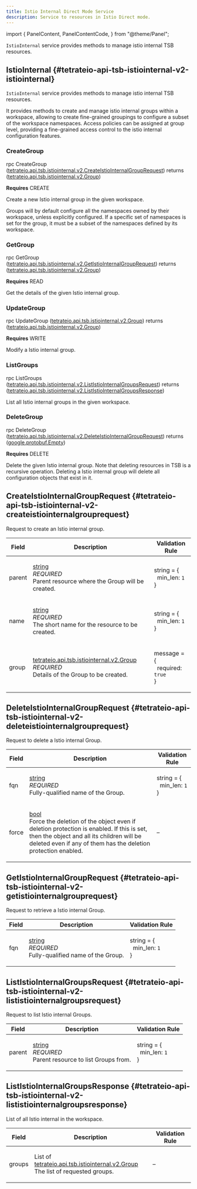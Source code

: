 ```yaml
---
title: Istio Internal Direct Mode Service
description: Service to resources in Istio Direct mode.
---
```



import {
  PanelContent,
  PanelContentCode,
} from "@theme/Panel";


<!-- WARNING: This page is generated. Please take a look at extensions/plugin-service-bridge-api-docs/src/files/doc/page.ejs -->

`IstioInternal` service provides methods to manage istio internal TSB resources.


## IstioInternal {#tetrateio-api-tsb-istiointernal-v2-istiointernal}

`IstioInternal` service provides methods to manage istio internal TSB resources.

It provides methods to create and manage istio internal groups within a workspace, allowing
to create fine-grained groupings to configure a subset of the workspace namespaces.
Access policies can be assigned at group level, providing a fine-grained access control
to the istio internal configuration features.


### CreateGroup

<PanelContent>
<PanelContentCode>

rpc CreateGroup ([tetrateio.api.tsb.istiointernal.v2.CreateIstioInternalGroupRequest](../../../tsb/istiointernal/v2/istiointernal_service#tetrateio-api-tsb-istiointernal-v2-createistiointernalgrouprequest)) returns ([tetrateio.api.tsb.istiointernal.v2.Group](../../../tsb/istiointernal/v2/istio_internal_group#tetrateio-api-tsb-istiointernal-v2-group))

</PanelContentCode>

**Requires** CREATE

Create a new Istio internal group in the given workspace.

Groups will by default configure all the namespaces owned by their workspace, unless
explicitly configured. If a specific set of namespaces is set for the group, it must be a
subset of the namespaces defined by its workspace.

</PanelContent>

### GetGroup

<PanelContent>
<PanelContentCode>

rpc GetGroup ([tetrateio.api.tsb.istiointernal.v2.GetIstioInternalGroupRequest](../../../tsb/istiointernal/v2/istiointernal_service#tetrateio-api-tsb-istiointernal-v2-getistiointernalgrouprequest)) returns ([tetrateio.api.tsb.istiointernal.v2.Group](../../../tsb/istiointernal/v2/istio_internal_group#tetrateio-api-tsb-istiointernal-v2-group))

</PanelContentCode>

**Requires** READ

Get the details of the given Istio internal group.

</PanelContent>

### UpdateGroup

<PanelContent>
<PanelContentCode>

rpc UpdateGroup ([tetrateio.api.tsb.istiointernal.v2.Group](../../../tsb/istiointernal/v2/istio_internal_group#tetrateio-api-tsb-istiointernal-v2-group)) returns ([tetrateio.api.tsb.istiointernal.v2.Group](../../../tsb/istiointernal/v2/istio_internal_group#tetrateio-api-tsb-istiointernal-v2-group))

</PanelContentCode>

**Requires** WRITE

Modify a Istio internal group.

</PanelContent>

### ListGroups

<PanelContent>
<PanelContentCode>

rpc ListGroups ([tetrateio.api.tsb.istiointernal.v2.ListIstioInternalGroupsRequest](../../../tsb/istiointernal/v2/istiointernal_service#tetrateio-api-tsb-istiointernal-v2-lististiointernalgroupsrequest)) returns ([tetrateio.api.tsb.istiointernal.v2.ListIstioInternalGroupsResponse](../../../tsb/istiointernal/v2/istiointernal_service#tetrateio-api-tsb-istiointernal-v2-lististiointernalgroupsresponse))

</PanelContentCode>



List all Istio internal groups in the given workspace.

</PanelContent>

### DeleteGroup

<PanelContent>
<PanelContentCode>

rpc DeleteGroup ([tetrateio.api.tsb.istiointernal.v2.DeleteIstioInternalGroupRequest](../../../tsb/istiointernal/v2/istiointernal_service#tetrateio-api-tsb-istiointernal-v2-deleteistiointernalgrouprequest)) returns ([google.protobuf.Empty](https://developers.google.com/protocol-buffers/docs/reference/google.protobuf#google.protobuf.Empty))

</PanelContentCode>

**Requires** DELETE

Delete the given Istio internal group.
Note that deleting resources in TSB is a recursive operation. Deleting a Istio internal group will
delete all configuration objects that exist in it.

</PanelContent>






## CreateIstioInternalGroupRequest {#tetrateio-api-tsb-istiointernal-v2-createistiointernalgrouprequest}

Request to create an Istio internal group.



  
<div class="generated-table"></div>

<table>
<thead>
<tr>
<th>Field</th>
<th class="description">Description</th>
<th>Validation Rule</th>
</tr>
</thead>
    
<tr>
<td>


parent

</td>

<td>

[string](https://developers.google.com/protocol-buffers/docs/proto3#scalar) <br/> _REQUIRED_ <br/> Parent resource where the Group will be created.

</td>

<td>

string = {<br/>&nbsp;&nbsp;min_len: `1`<br/>}<br/>

</td>
</tr>
    
<tr>
<td>


name

</td>

<td>

[string](https://developers.google.com/protocol-buffers/docs/proto3#scalar) <br/> _REQUIRED_ <br/> The short name for the resource to be created.

</td>

<td>

string = {<br/>&nbsp;&nbsp;min_len: `1`<br/>}<br/>

</td>
</tr>
    
<tr>
<td>


group

</td>

<td>

[tetrateio.api.tsb.istiointernal.v2.Group](../../../tsb/istiointernal/v2/istio_internal_group#tetrateio-api-tsb-istiointernal-v2-group) <br/> _REQUIRED_ <br/> Details of the Group to be created.

</td>

<td>

message = {<br/>&nbsp;&nbsp;required: `true`<br/>}<br/>

</td>
</tr>
    
</table>
  


## DeleteIstioInternalGroupRequest {#tetrateio-api-tsb-istiointernal-v2-deleteistiointernalgrouprequest}

Request to delete a Istio internal Group.



  
<div class="generated-table"></div>

<table>
<thead>
<tr>
<th>Field</th>
<th class="description">Description</th>
<th>Validation Rule</th>
</tr>
</thead>
    
<tr>
<td>


fqn

</td>

<td>

[string](https://developers.google.com/protocol-buffers/docs/proto3#scalar) <br/> _REQUIRED_ <br/> Fully-qualified name of the Group.

</td>

<td>

string = {<br/>&nbsp;&nbsp;min_len: `1`<br/>}<br/>

</td>
</tr>
    
<tr>
<td>


force

</td>

<td>

[bool](https://developers.google.com/protocol-buffers/docs/proto3#scalar) <br/> Force the deletion of the object even if deletion protection is enabled.
If this is set, then the object and all its children will be deleted even if any of them
has the deletion protection enabled.

</td>

<td>

&ndash;

</td>
</tr>
    
</table>
  


## GetIstioInternalGroupRequest {#tetrateio-api-tsb-istiointernal-v2-getistiointernalgrouprequest}

Request to retrieve a Istio internal Group.



  
<div class="generated-table"></div>

<table>
<thead>
<tr>
<th>Field</th>
<th class="description">Description</th>
<th>Validation Rule</th>
</tr>
</thead>
    
<tr>
<td>


fqn

</td>

<td>

[string](https://developers.google.com/protocol-buffers/docs/proto3#scalar) <br/> _REQUIRED_ <br/> Fully-qualified name of the Group.

</td>

<td>

string = {<br/>&nbsp;&nbsp;min_len: `1`<br/>}<br/>

</td>
</tr>
    
</table>
  


## ListIstioInternalGroupsRequest {#tetrateio-api-tsb-istiointernal-v2-lististiointernalgroupsrequest}

Request to list Istio internal Groups.



  
<div class="generated-table"></div>

<table>
<thead>
<tr>
<th>Field</th>
<th class="description">Description</th>
<th>Validation Rule</th>
</tr>
</thead>
    
<tr>
<td>


parent

</td>

<td>

[string](https://developers.google.com/protocol-buffers/docs/proto3#scalar) <br/> _REQUIRED_ <br/> Parent resource to list Groups from.

</td>

<td>

string = {<br/>&nbsp;&nbsp;min_len: `1`<br/>}<br/>

</td>
</tr>
    
</table>
  


## ListIstioInternalGroupsResponse {#tetrateio-api-tsb-istiointernal-v2-lististiointernalgroupsresponse}

List of all Istio internal in the workspace.



  
<div class="generated-table"></div>

<table>
<thead>
<tr>
<th>Field</th>
<th class="description">Description</th>
<th>Validation Rule</th>
</tr>
</thead>
    
<tr>
<td>


groups

</td>

<td>

List of [tetrateio.api.tsb.istiointernal.v2.Group](../../../tsb/istiointernal/v2/istio_internal_group#tetrateio-api-tsb-istiointernal-v2-group) <br/> The list of requested groups.

</td>

<td>

&ndash;

</td>
</tr>
    
</table>
  



